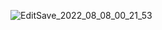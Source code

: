![EditSave_2022_08_08_00_21_53](https://user-images.githubusercontent.com/85465356/183298231-33b22a7d-5646-4fea-8feb-872fcd150db0.gif)
